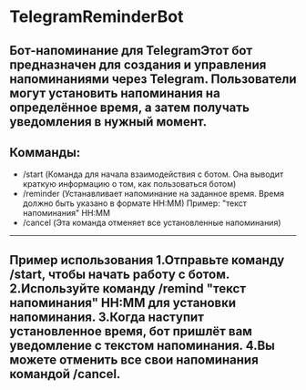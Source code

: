 TelegramReminderBot
===================
Бот-напоминание для TelegramЭтот бот предназначен для создания и управления напоминаниями через Telegram. Пользователи могут установить напоминания на определённое время, а затем получать уведомления в нужный момент.
-------------------
Комманды:
-------------------
- /start (Команда для начала взаимодействия с ботом. Она выводит краткую информацию о том, как пользоваться ботом)
- /reminder (Устанавливает напоминание на заданное время. Время должно быть указано в формате HH:MM) Пример: "текст напоминания" HH:MM
- /cancel (Эта команда отменяет все установленные напоминания)
-------------------
Пример использования
1.Отправьте команду /start, чтобы начать работу с ботом.
2.Используйте команду /remind "текст напоминания" HH:MM для установки напоминания.
3.Когда наступит установленное время, бот пришлёт вам уведомление с текстом напоминания.
4.Вы можете отменить все свои напоминания командой /cancel.
-------------------
